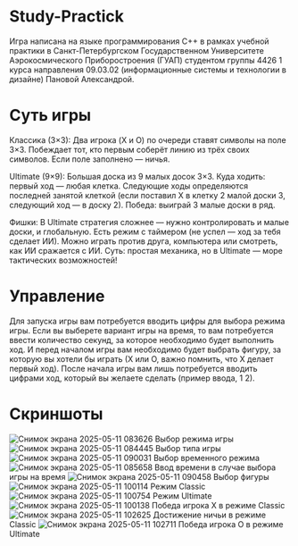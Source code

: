 # Study-Practick
Игра написана на языке программирования C++ в рамках учебной практики в Санкт-Петербургском Государственном Университете Аэрокосмического Приборостроения (ГУАП) студентом группы 4426 1 курса направления 09.03.02 (информационные системы и технологии в дизайне) Пановой Александрой.
# Суть игры
Классика (3×3):
Два игрока (X и O) по очереди ставят символы на поле 3×3. Побеждает тот, кто первым соберёт линию из трёх своих символов. Если поле заполнено — ничья.

Ultimate (9×9):
Большая доска из 9 малых досок 3×3.
Куда ходить: первый ход — любая клетка. Следующие ходы определяются последней занятой клеткой (если поставил X в клетку 2 малой доски 3, следующий ход — в доску 2).
Победа: выиграй 3 малые доски в ряд.

Фишки:
В Ultimate стратегия сложнее — нужно контролировать и малые доски, и глобальную.
Есть режим с таймером (не успел — ход за тебя сделает ИИ).
Можно играть против друга, компьютера или смотреть, как ИИ сражается с ИИ.
Суть: простая механика, но в Ultimate — море тактических возможностей!
# Управление
Для запуска игры вам потребуется вводить цифры для выбора режима игры. Если вы выберете вариант игры на время, то вам потребуется ввести количество секунд, за которое необходимо будет выполнить ход. И перед началом игры вам необходимо будет выбрать фигуру, за которую вы хотели бы играть (Х или О, важно помнить, что Х делает первый ход).
После начала игры вам лишь потребуется вводить цифрами ход, который вы желаете сделать (пример ввода, 1 2).
# Скриншоты
![Снимок экрана 2025-05-11 083626](https://github.com/user-attachments/assets/037fc2a9-cde7-4f06-adbf-71ab865a7d4e)
Выбор режима игры
![Снимок экрана 2025-05-11 084445](https://github.com/user-attachments/assets/07af4c5e-f0ff-45fe-81ef-d925ad15198e)
Выбор типа игры
![Снимок экрана 2025-05-11 090031](https://github.com/user-attachments/assets/031526fc-2f40-4f4a-81dd-c38d871e5285)
Выбор временного режима
![Снимок экрана 2025-05-11 085658](https://github.com/user-attachments/assets/a0a98dde-8359-4b22-a9a0-8d53fe7ceb6d)
Ввод времени в случае выбора игры на время
![Снимок экрана 2025-05-11 090458](https://github.com/user-attachments/assets/f992040c-9c7f-402d-9261-988dbc93176e)
Выбор фигуры
![Снимок экрана 2025-05-11 100114](https://github.com/user-attachments/assets/747fbbf7-b3cf-46bf-87fa-434107db8e92)
Режим Classic 
![Снимок экрана 2025-05-11 100754](https://github.com/user-attachments/assets/4d27fa8f-39df-4d56-afb7-2274774f8f00)
Режим Ultimate
![Снимок экрана 2025-05-11 100138](https://github.com/user-attachments/assets/856af90c-d619-4f90-bd09-70e3f0f6a43c)
Победа игрока Х в режиме Classic 
![Снимок экрана 2025-05-11 102625](https://github.com/user-attachments/assets/af6eead4-9c4c-4d28-a216-6fe520c2f631)
Достижение ничьи в режиме Classic
![Снимок экрана 2025-05-11 102711](https://github.com/user-attachments/assets/8bf4024f-54cc-4c22-99f3-265177bde05a)
Победа игрока О в режиме Ultimate 










